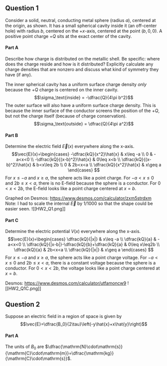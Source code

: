 
## Question 1
Consider a solid, neutral, conducting metal sphere (radius $a$), centered at the origin, as shown.
It has a small spherical cavity inside it (an off-center hole) with radius $b$, centered on the $+x$-axis, centered at the point $(b, 0, 0)$. A positive point charge $+Q$ sits at the exact center of the cavity.

#### Part A
Describe how charge is distributed on the metallic shell. Be specific: where does the charge reside and how is it distributed? Explicitly calculate any charge densities that are nonzero and discuss what kind of symmetry they have (if any).

The inner spherical cavity has a uniform surface charge density *only* because the $+Q$ charge is centered on the inner cavity. $$\sigma_\text{inside} = -\dfrac{Q}{4\pi b^2}$$
The outer surface will also have a uniform surface charge density. This is because the inner surface of the conductor screens the position of the $+Q$, but not the charge itself (because of charge conservation). $$\sigma_\text{outside} = \dfrac{Q}{4\pi a^2}$$
#### Part B
Determine the electric field $\vec E(x)$ everywhere along the x-axis.
$$\vec{E}(x)=\begin{cases} 
-\dfrac{kQ}{x^2}\hat{x} & x\leq -a \\
0 & -a<x<0 \\
-\dfrac{kQ}{(x-b)^2}\hat{x} & 0\leq x<b \\
\dfrac{kQ}{(x-b)^2}\hat{x} & b<x\leq 2b \\
0 & 2b<x<a \\
\dfrac{kQ}{x^2}\hat{x} & x\geq a
\end{cases}
$$
For $x\le-a$ and $x\ge a$, the sphere acts like a point charge.
For $-a<x\le0$ and $2b\le x<a$, there is no E-field because the sphere is a conductor.
For $0<x<2b$, the E-field looks like a point charge centered at $x=b$.

Graphed on Desmos: https://www.desmos.com/calculator/zxm5strdxm 
Note: I had to scale the internal $\vec{E}$ by 1/1000 so that the shape could be easier seen.
![[HW2_Q1.png]]

#### Part C
Determine the electric potential $V(x)$ everywhere along the x-axis.
$$\vec{E}(x)=\begin{cases} 
\dfrac{kQ}{|x|} & x\leq -a \\
\dfrac{kQ}{a} & -a<x<0 \\
\dfrac{kQ}{|x-b|}-\dfrac{kQ}{b}+\dfrac{kQ}{a} & 0\leq x\leq2b \\
\dfrac{kQ}{a} & 2b<x<a \\
\dfrac{kQ}{|x|} & x\geq a
\end{cases}
$$
For $x\le-a$ and $x\ge a$, the sphere acts like a point charge voltage.
For $-a<x\le0$ and $2b\le x<a$, there is a constant voltage because the sphere is a conductor.
For $0<x<2b$, the voltage looks like a point charge centered at $x=b$.

Desmos: https://www.desmos.com/calculator/utfamoncw9
![[HW2_Q1C.png]]


## Question 2
Suppose an electric field in a region of space is given by
$$\vec{E}=\dfrac{B_0}{2\tau}\left(-y\hat{x}+x\hat{y}\right)$$
#### Part A
The units of $B_0$ are $\dfrac{\mathrm{N}\cdot\mathrm{s}}{\mathrm{C}\cdot\mathrm{m}}=\dfrac{\mathrm{kg}}{\mathrm{C}\cdot\mathrm{s}}$.
